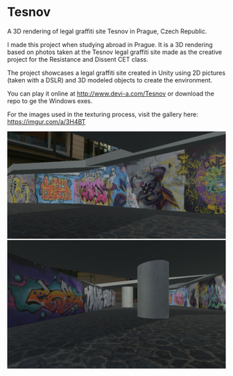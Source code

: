# Tesnov
A 3D rendering of legal graffiti site Tesnov in Prague, Czech Republic. 

I made this project when studying abroad in Prague. It is a 3D rendering based on photos taken at the Tesnov legal graffiti site made as the creative project for the Resistance and Dissent CET class. 

The project showcases a legal graffiti site created in Unity using 2D pictures (taken with a DSLR) and 3D modeled objects to create the environment. 

You can play it online at http://www.devi-a.com/Tesnov or download the repo to ge the Windows exes.

For the images used in the texturing process, visit the gallery here: https://imgur.com/a/3H4BT

![](graffiti1.JPG)
![](graffiti2.JPG)
